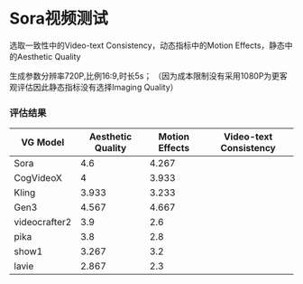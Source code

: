 # Sora视频测试

选取一致性中的Video-text Consistency，动态指标中的Motion Effects，静态中的Aesthetic Quality

生成参数分辨率720P,比例16:9,时长5s；
（因为成本限制没有采用1080P为更客观评估因此静态指标没有选择Imaging Quality）

### 评估结果

| VG Model      | Aesthetic Quality | Motion Effects | Video-text Consistency |
| ------------- | ----------------- | -------------- | ---------------------- |
| Sora          | 4.6               | 4.267          |                        |
| CogVideoX     | 4                 | 3.933          |                        |
| Kling         | 3.933             | 3.233          |                        |
| Gen3          | 4.567             | 4.667          |                        |
| videocrafter2 | 3.9               | 2.6            |                        |
| pika          | 3.8               | 2.8            |                        |
| show1         | 3.267             | 3.2            |                        |
| lavie         | 2.867             | 2.3            |                        |